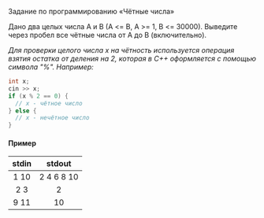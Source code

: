 Задание по программированию «Чётные числа»

 

Дано два целых числа A и B (A <= B, A >= 1, B <= 30000). Выведите через пробел все чётные числа от A до B (включительно).

*Для проверки целого числа x на чётность используется операция взятия остатка от деления на 2, которая в C++ оформляется с помощью символа "%". Например:*
```cpp
int x;
cin >> x;
if (x % 2 == 0) {
  // x - чётное число
} else {
  // x - нечётное число
}
```
#### Пример

|stdin| stdout|
|:-----:|:---------:|
|1 10     |2 4 6 8 10|
2 3       |2
9 11	     |10 |
